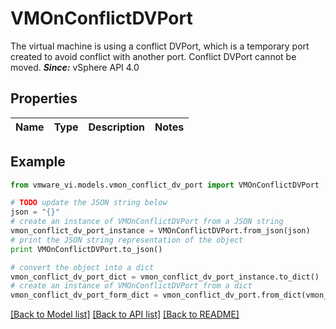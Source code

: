 # VMOnConflictDVPort

The virtual machine is using a conflict DVPort, which is a temporary port created to avoid conflict with another port.  Conflict DVPort cannot be moved.  ***Since:*** vSphere API 4.0 

## Properties
Name | Type | Description | Notes
------------ | ------------- | ------------- | -------------

## Example

```python
from vmware_vi.models.vmon_conflict_dv_port import VMOnConflictDVPort

# TODO update the JSON string below
json = "{}"
# create an instance of VMOnConflictDVPort from a JSON string
vmon_conflict_dv_port_instance = VMOnConflictDVPort.from_json(json)
# print the JSON string representation of the object
print VMOnConflictDVPort.to_json()

# convert the object into a dict
vmon_conflict_dv_port_dict = vmon_conflict_dv_port_instance.to_dict()
# create an instance of VMOnConflictDVPort from a dict
vmon_conflict_dv_port_form_dict = vmon_conflict_dv_port.from_dict(vmon_conflict_dv_port_dict)
```
[[Back to Model list]](../README.md#documentation-for-models) [[Back to API list]](../README.md#documentation-for-api-endpoints) [[Back to README]](../README.md)


